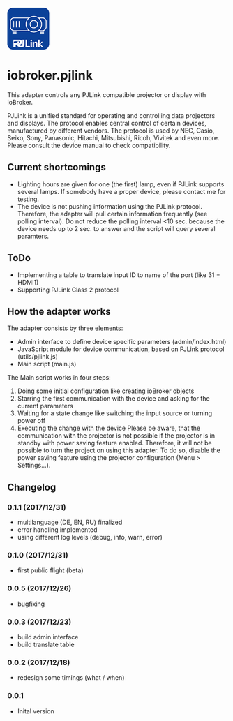 ![Logo](admin/pjlink.png)
# iobroker.pjlink
This adapter controls any PJLink compatible projector or display with ioBroker.

PJLink is a unified standard for operating and controlling data projectors and displays. The protocol enables central control of certain devices, manufactured by different vendors. The protocol is used by NEC, Casio, Seiko, Sony, Panasonic, Hitachi, Mitsubishi, Ricoh, Vivitek and even more. Please consult the device manual to check compatibility.

## Current shortcomings
- Lighting hours are given for one (the first) lamp, even if PJLink supports several lamps. If somebody have a proper device, please contact me for testing.
- The device is not pushing information using the PJLink protocol. Therefore, the adapter will pull certain information frequently (see 
polling interval). Do not reduce the polling interval <10 sec. because the device needs up to 2 sec. to answer and the script will query several paramters.

## ToDo
- Implementing a table to translate input ID to name of the port (like 31 = HDMI1)
- Supporting PJLink Class 2 protocol

## How the adapter works
The adapter consists by three elements:
-	Admin interface to define device specific parameters (admin/index.html)
-	JavaScript module for device communication, based on PJLink protocol (utils/pjlink.js)
-	Main script (main.js)

The Main script works in four steps:
1)	Doing some initial configuration like creating ioBroker objects
2)	Starring the first communication with the device and asking for the current parameters 
3)	Waiting for a state change like switching the input source or turning power off
4)	Executing the change with the device
Please be aware, that the communication with the projector is not possible if the projector is in standby with power saving feature enabled. Therefore, it will not be possible to turn the project on using this adapter. To do so, disable the power saving feature using the projector configuration (Menu > Settings...).

## Changelog
### 0.1.1 (2017/12/31)
- multilanguage (DE, EN, RU) finalized 
- error handling implemented
- using different log levels (debug, info, warn, error)

### 0.1.0 (2017/12/31)
- first public flight (beta)

### 0.0.5 (2017/12/26)
- bugfixing

### 0.0.3 (2017/12/23)
- build admin interface
- build translate table

### 0.0.2 (2017/12/18)
- redesign some timings (what / when)

### 0.0.1
- Inital version
